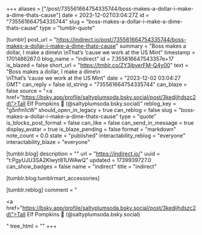 +++
aliases = ["/post/735561664754335744/boss-makes-a-dollar-i-make-a-dime-thats-cause"]
date = 2023-12-02T03:04:27Z
id = "735561664754335744"
slug = "boss-makes-a-dollar-i-make-a-dime-thats-cause"
type = "tumblr-quote"

[tumblr]
post_url = "https://indirect.io/post/735561664754335744/boss-makes-a-dollar-i-make-a-dime-thats-cause"
summary = "Boss makes a dollar, I make a dime\n \nThat’s ‘cause we work at the US Mint"
timestamp = 1701486267.0
blog_name = "indirect"
id = 7.355616647543357e+17
is_blazed = false
short_url = "https://tmblr.co/ZY3jbyerFM-Q4y00"
text = "Boss makes a dollar, I make a dime\n<br/>\nThat&rsquo;s &lsquo;cause we work at the US Mint"
date = "2023-12-02 03:04:27 GMT"
can_reply = false
id_string = "735561664754335744"
can_blaze = false
source = "<a href=\"https://bsky.app/profile/saltyplumsoda.bsky.social/post/3kedijhdszc2d\">Tall Elf Pompkins 🎄 (@saltyplumsoda.bsky.social)</a>"
reblog_key = "g5nfm1cW"
should_open_in_legacy = true
can_reblog = false
slug = "boss-makes-a-dollar-i-make-a-dime-thats-cause"
type = "quote"
is_blocks_post_format = false
can_like = false
can_send_in_message = true
display_avatar = true
is_blaze_pending = false
format = "markdown"
note_count = 0.0
state = "published"
interactability_reblog = "everyone"
interactability_blaze = "everyone"

[tumblr.blog]
description = ""
url = "https://indirect.io/"
uuid = "t:PgyUJU3SA2Klwyt81UWAwQ"
updated = 1739939727.0
can_show_badges = false
name = "indirect"
title = "indirect"

[tumblr.blog.tumblrmart_accessories]

[tumblr.reblog]
comment = "<p><a href=\"https://bsky.app/profile/saltyplumsoda.bsky.social/post/3kedijhdszc2d\">Tall Elf Pompkins 🎄 (@saltyplumsoda.bsky.social)</a></p>"
tree_html = ""
+++
